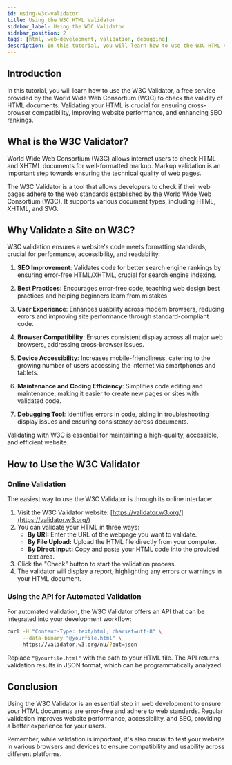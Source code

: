 ```yaml
---
id: using-w3c-validator
title: Using the W3C HTML Validator
sidebar_label: Using the W3C Validator
sidebar_position: 2
tags: [html, web-development, validation, debugging]
description: In this tutorial, you will learn how to use the W3C HTML Validator to check your HTML code for errors and ensure it is well-formed and standards-compliant.
---
```


<AdsComponent />

## Introduction

In this tutorial, you will learn how to use the W3C Validator, a free service provided by the World Wide Web Consortium (W3C) to check the validity of HTML documents. Validating your HTML is crucial for ensuring cross-browser compatibility, improving website performance, and enhancing SEO rankings.

## What is the W3C Validator?

World Wide Web Consortium (W3C) allows internet users to check HTML and XHTML documents for well-formatted markup. Markup validation is an important step towards ensuring the technical quality of web pages.

The W3C Validator is a tool that allows developers to check if their web pages adhere to the web standards established by the World Wide Web Consortium (W3C). It supports various document types, including HTML, XHTML, and SVG.

<AdsComponent />

## Why Validate a Site on W3C?

W3C validation ensures a website's code meets formatting standards, crucial for performance, accessibility, and readability.

1. **SEO Improvement**: Validates code for better search engine rankings by ensuring error-free HTML/XHTML, crucial for search engine indexing.
2. **Best Practices**: Encourages error-free code, teaching web design best practices and helping beginners learn from mistakes.

3. **User Experience**: Enhances usability across modern browsers, reducing errors and improving site performance through standard-compliant code.

4. **Browser Compatibility**: Ensures consistent display across all major web browsers, addressing cross-browser issues.

5. **Device Accessibility**: Increases mobile-friendliness, catering to the growing number of users accessing the internet via smartphones and tablets.

6. **Maintenance and Coding Efficiency**: Simplifies code editing and maintenance, making it easier to create new pages or sites with validated code.

7. **Debugging Tool**: Identifies errors in code, aiding in troubleshooting display issues and ensuring consistency across documents.

Validating with W3C is essential for maintaining a high-quality, accessible, and efficient website.

<AdsComponent />

## How to Use the W3C Validator

### Online Validation

The easiest way to use the W3C Validator is through its online interface:

1. Visit the W3C Validator website: [https://validator.w3.org/](https://validator.w3.org/)
2. You can validate your HTML in three ways:
   - **By URI:** Enter the URL of the webpage you want to validate.
   - **By File Upload:** Upload the HTML file directly from your computer.
   - **By Direct Input:** Copy and paste your HTML code into the provided text area.
3. Click the "Check" button to start the validation process.
4. The validator will display a report, highlighting any errors or warnings in your HTML document.

### Using the API for Automated Validation

For automated validation, the W3C Validator offers an API that can be integrated into your development workflow:

```bash
curl -H "Content-Type: text/html; charset=utf-8" \
     --data-binary "@yourfile.html" \
     https://validator.w3.org/nu/?out=json
```

Replace `"@yourfile.html"` with the path to your HTML file. The API returns validation results in JSON format, which can be programmatically analyzed.

## Conclusion

Using the W3C Validator is an essential step in web development to ensure your HTML documents are error-free and adhere to web standards. Regular validation improves website performance, accessibility, and SEO, providing a better experience for your users.

Remember, while validation is important, it's also crucial to test your website in various browsers and devices to ensure compatibility and usability across different platforms.
